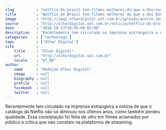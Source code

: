 ```yaml
---
slug          : "netflix-do-brasil-tem-filmes-melhores-do-que-a-dos-eua-entenda"
title         : "Netflix do Brasil tem filmes melhores do que a dos EUA; entenda"
image         : "http://img1.olhardigital.uol.com.br/uploads/acervo_imagens/2016/10/20161013165355_660_420.jpg"
source        : "http://olhardigital.uol.com.br/noticia/netflix-do-brasil-tem-filmes-melhores-do-que-a-dos-eua-entenda/63045"
date          : "2016-10-13T16:56:00-03:00"
description   : "Recentemente tem circulado na imprensa estrangeira a notícia de que o catálogo da Netflix não só diminuiu nos últimos anos, como também perdeu qualidade. Essa constatação foi feita de olho em filmes aclamados por público e crítica que não constam na plataforma de streaming."
categories    : ['technology']
tags          : ['Olhar Digital']
site          :
    title     : "Olhar Digital"
    url       : "http://olhardigital.uol.com.br"
    locale    : "pt_BR"
author        :
    name      : "Redação Olhar Digital"
    image     : null
    biography : null
    profile   : null
    facebook  : null
    twitter   : null
---
```


Recentemente tem circulado na imprensa estrangeira a notícia de que o catálogo da Netflix não só diminuiu nos últimos anos, como também perdeu qualidade. Essa constatação foi feita de olho em filmes aclamados por público e crítica que não constam na plataforma de streaming.
